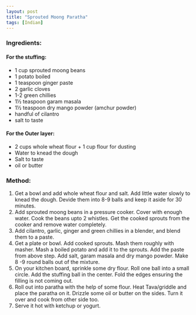 ```yaml
---
layout: post
title: "Sprouted Moong Paratha"
tags: [Indian]
---
```




### Ingredients:

#### For the stuffing:

* 1 cup sprouted moong beans
* 1 potato boiled
* 1 teaspoon ginger paste
* 2 garlic cloves
* 1-2 green chillies
* 1½ teaspoon garam masala
* 1½ teaspoon dry mango powder (amchur powder)
* handful of cilantro
* salt to taste

#### For the Outer layer:

* 2 cups whole wheat flour + 1 cup flour for dusting
* Water to knead the dough
* Salt to taste
* oil or butter

### Method:
1. Get a bowl and add whole wheat flour and salt. Add little water slowly to knead the dough. Devide them into 8-9 balls and keep it aside for 30 minutes. 
2. Add sprouted moong beans in a pressure cooker. Cover with enough water. Cook the beans upto 2 whistles. Get the cooked sprouts from the cooker and remove water completely. 
3. Add cilantro, garlic, ginger and green chillies in a blender, and blend them to a paste.
4. Get a plate or bowl. Add cooked sprouts. Mash them roughly with masher. Mash a boiled potato and add it to the sprouts. Add the paste from above step. Add salt, garam masala and dry mango powder. Make 8 -9 round balls out of the mixture. 
5. On your kitchen board, sprinkle some dry flour. Roll one ball into a small circle. Add the stuffing ball in the center. Fold the edges ensuring the filling is not coming out.
6. Roll out into paratha with the help of some flour. Heat Tava/griddle and place the paratha on it. Drizzle some oil or butter on the sides. Turn it over and cook from other side too. 
7. Serve it hot with ketchup or yogurt.